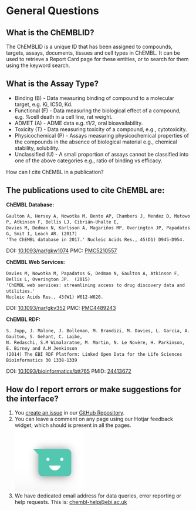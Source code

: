 # General Questions

## What is the ChEMBLID?

The ChEMBLID is a unique ID that has been assigned to compounds, targets, assays, documents, tissues and cell types in ChEMBL. It can be used to retrieve a Report Card page for these entities, or to search for them using the keyword search.

## What is the Assay Type?

* Binding \(B\) - Data measuring binding of compound to a molecular target, e.g. Ki, IC50, Kd.
* Functional \(F\) - Data measuring the biological effect of a compound, e.g. %cell death in a cell line, rat weight.
* ADMET \(A\) - ADME data e.g. t1/2, oral bioavailability.
* Toxicity \(T\) - Data measuring toxicity of a compound, e.g., cytotoxicity.
* Physicochemical \(P\) - Assays measuring physicochemical properties of the compounds in the absence of biological material e.g., chemical stability, solubility.
* Unclassified \(U\) - A small proportion of assays cannot be classified into one of the above categories e.g., ratio of binding vs efficacy.

How can I cite ChEMBL in a publication?

## The publications used to cite ChEMBL are:

**ChEMBL Database:**

```text
Gaulton A, Hersey A, Nowotka M, Bento AP, Chambers J, Mendez D, Mutowo P, Atkinson F, Bellis LJ, Cibrián-Uhalte E, 
Davies M, Dedman N, Karlsson A, Magariños MP, Overington JP, Papadatos G, Smit I, Leach AR. (2017) 
'The ChEMBL database in 2017.' Nucleic Acids Res., 45(D1) D945-D954.
```

DOI: [10.1093/nar/gkw1074](http://dx.doi.org/10.1093/nar/gkw1074) PMC: [PMC5210557](http://europepmc.org/articles/PMC5210557)

**ChEMBL Web Services:**

```text
Davies M, Nowotka M, Papadatos G, Dedman N, Gaulton A, Atkinson F, Bellis L, Overington JP.  (2015) 
'ChEMBL web services: streamlining access to drug discovery data and utilities.' 
Nucleic Acids Res., 43(W1) W612-W620.
```

DOI: [10.1093/nar/gkv352](http://dx.doi.org/10.1093/nar/gkv352) PMC: [PMC4489243](http://europepmc.org/articles/PMC4489243)

**ChEMBL RDF:**

```text
S. Jupp, J. Malone, J. Bolleman, M. Brandizi, M. Davies, L. Garcia, A. Gaulton, S. Gehant, C. Laibe, 
N. Redaschi, S.M Wimalaratne, M. Martin, N. Le Novère, H. Parkinson, E. Birney and A.M Jenkinson 
(2014) The EBI RDF Platform: Linked Open Data for the Life Sciences Bioinformatics 30 1338-1339
```

DOI: [10.1093/bioinformatics/btt765](http://dx.doi.org/10.1093/bioinformatics/btt765) PMID: [24413672](http://europepmc.org/abstract/MED/24413672)

## How do I report errors or make suggestions for the interface?

1. You [create an issue](https://github.com/chembl/GLaDOS/issues/new) in our [GitHub Repository](https://github.com/chembl/GLaDOS).
2. You can leave a comment on any page using our Hotjar feedback widget, which should is present in all the pages.  
![Hotjar Feedback Widget](../.gitbook/assets/screen-shot-2018-06-18-at-12.01.29.png)
3. We have dedicated email address for data queries, error reporting or help requests. This is: chembl-help@ebi.ac.uk



  


